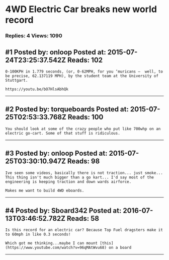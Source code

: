 # 4WD Electric Car breaks new world record

### Replies: 4 Views: 1090

## \#1 Posted by: onloop Posted at: 2015-07-24T23:25:37.542Z Reads: 102

```
0-100KPH in 1.779 seconds, (or, 0-62MPH, for you ‘muricans –  well, to be precise, 62.137119 MPH), by the student team at the University of Stuttgart.

https://youtu.be/bO7HlsAbhQk
```

---
## \#2 Posted by: torqueboards Posted at: 2015-07-25T02:53:33.768Z Reads: 100

```
You should look at some of the crazy people who put like 700whp on an electric go-cart. Some of that stuff is ridiculous.
```

---
## \#3 Posted by: onloop Posted at: 2015-07-25T03:30:10.947Z Reads: 98

```
Ive seen some videos, basically there is not traction... just smoke... This thing isn't much bigger than a go kart... I'd say most of the engineering is keeping traction and down wards airforce.

Makes me want to build 4WD eboards.
```

---
## \#4 Posted by: Sboard342 Posted at: 2016-07-13T03:46:52.782Z Reads: 58

```
Is this record for an electric car? Because Top Fuel dragsters make it to 60mph in like 0.3 seconds!

Which got me thinking...maybe I can mount [this](https://www.youtube.com/watch?v=96qMAtWvu68) on a board
```

---
